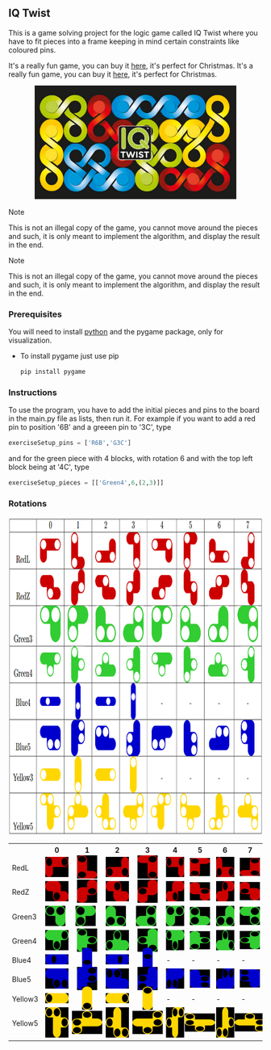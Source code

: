 ## IQ Twist
This is a game solving project for the logic game called IQ Twist where you have to fit pieces into a frame keeping in mind certain constraints like coloured pins.

It's a really fun game, you can buy it [here](https://www.smartgames.eu/uk/one-player-games/iq-twist), it's perfect for Christmas.
It's a really fun game, you can buy it [here](https://www.smartgames.eu/uk/one-player-games/iq-twist), it's perfect for Christmas.
<div align="center">
  <a href="https://www.smartgames.eu/uk/one-player-games/iq-twist">
    <img src="images/iqtwist_img.png" alt="iqLogo" width="400" height="225">
  </a>
</div>

> [!NOTE]  
> This is not an illegal copy of the game, you cannot move around the pieces and such, it is only meant to implement the algorithm, and display the result in the end.

> [!NOTE]  
> This is not an illegal copy of the game, you cannot move around the pieces and such, it is only meant to implement the algorithm, and display the result in the end.

### Prerequisites

You will need to install [python](https://www.python.org/downloads/) and the pygame package, only for visualization.
* To install pygame just use pip
  ```sh
  pip install pygame
  ```
### Instructions
To use the program, you have to add the initial pieces and pins to the board in the main.py file as lists, then run it.
For example if you want to add a red pin to position '6B' and a greeen pin to '3C', type
```python
exerciseSetup_pins = ['R6B','G3C']
```
and for the green piece with 4 blocks, with rotation 6 and with the top left block being at '4C', type
```python
exerciseSetup_pieces = [['Green4',6,(2,3)]]
```

### Rotations
<img src="images/screenshot.png" alt="Piece" width="600" height="630">
 <table>
  <tr>
    <th></th>
    <th>0</th>
    <th>1</th>
    <th>2</th>
    <th>3</th>
    <th>4</th>
    <th>5</th>
    <th>6</th>
    <th>7</th>
  </tr>
  <tr>
    <td>RedL</td>
    <td><img src="images/RedL.png" alt="Piece" width="60" height="40"></td>
    <td><img src="images/RedL.png" alt="Piece" width="60" height="40" style="transform: rotate(-90deg);"></td>
    <td><img src="images/RedL.png" alt="Piece" width="60" height="40" style="transform: rotate(-180deg);"></td>
    <td><img src="images/RedL.png" alt="Piece" width="60" height="40" style="transform: rotate(-270deg);"></td>
    <td><img src="images/RedL.png" alt="Piece" width="60" height="40" style="transform: scaleX(-1);"></td>
    <td><img src="images/RedL.png" alt="Piece" width="60" height="40" style="transform: scaleX(-1) rotate(90deg); "></td>
    <td><img src="images/RedL.png" alt="Piece" width="60" height="40" style="transform: scaleX(-1) rotate(180deg); "></td>
    <td><img src="images/RedL.png" alt="Piece" width="60" height="40" style="transform: scaleX(-1) rotate(270deg); "></td>
  </tr>
  <tr>
    <td>RedZ</td>
    <td><img src="images/RedZ.png" alt="Piece" width="60" height="40"></td>
    <td><img src="images/RedZ.png" alt="Piece" width="60" height="40" style="transform: rotate(-90deg);"></td>
    <td><img src="images/RedZ.png" alt="Piece" width="60" height="40" style="transform: rotate(-180deg);"></td>
    <td><img src="images/RedZ.png" alt="Piece" width="60" height="40" style="transform: rotate(-270deg);"></td>
    <td><img src="images/RedZ.png" alt="Piece" width="60" height="40" style="transform: scaleX(-1);"></td>
    <td><img src="images/RedZ.png" alt="Piece" width="60" height="40" style="transform: scaleX(-1) rotate(90deg); "></td>
    <td><img src="images/RedZ.png" alt="Piece" width="60" height="40" style="transform: scaleX(-1) rotate(180deg); "></td>
    <td><img src="images/RedZ.png" alt="Piece" width="60" height="40" style="transform: scaleX(-1) rotate(270deg); "></td>
  </tr>
  <tr>
    <td>Green3</td>
    <td><img src="images/Green3.png" alt="Piece" width="40" height="40"></td>
    <td><img src="images/Green3.png" alt="Piece" width="40" height="40" style="transform: rotate(-90deg);"></td>
    <td><img src="images/Green3.png" alt="Piece" width="40" height="40" style="transform: rotate(-180deg);"></td>
    <td><img src="images/Green3.png" alt="Piece" width="40" height="40" style="transform: rotate(-270deg);"></td>
    <td><img src="images/Green3.png" alt="Piece" width="40" height="40" style="transform: scaleX(-1);"></td>
    <td><img src="images/Green3.png" alt="Piece" width="40" height="40" style="transform: scaleX(-1) rotate(90deg); "></td>
    <td><img src="images/Green3.png" alt="Piece" width="40" height="40" style="transform: scaleX(-1) rotate(180deg); "></td>
    <td><img src="images/Green3.png" alt="Piece" width="40" height="40" style="transform: scaleX(-1) rotate(270deg); "></td>
  </tr>
  <tr>
    <td>Green4</td>
    <td><img src="images/Green4.png" alt="Piece" width="60" height="40"></td>
    <td><img src="images/Green4.png" alt="Piece" width="60" height="40" style="transform: rotate(-90deg);"></td>
    <td><img src="images/Green4.png" alt="Piece" width="60" height="40" style="transform: rotate(-180deg);"></td>
    <td><img src="images/Green4.png" alt="Piece" width="60" height="40" style="transform: rotate(-270deg);"></td>
    <td><img src="images/Green4.png" alt="Piece" width="60" height="40" style="transform: scaleX(-1);"></td>
    <td><img src="images/Green4.png" alt="Piece" width="60" height="40" style="transform: scaleX(-1) rotate(90deg); "></td>
    <td><img src="images/Green4.png" alt="Piece" width="60" height="40" style="transform: scaleX(-1) rotate(180deg); "></td>
    <td><img src="images/Green4.png" alt="Piece" width="60" height="40" style="transform: scaleX(-1) rotate(270deg); "></td>
  </tr>
  <tr>
    <td>Blue4</td>
    <td><img src="images/Blue4.png" alt="Piece" width="80" height="20"></td>
    <td><img src="images/Blue4.png" alt="Piece" width="80" height="20" style="transform: rotate(-90deg);"></td>
    <td><img src="images/Blue4.png" alt="Piece" width="80" height="20" style="transform: rotate(-180deg);"></td>
    <td><img src="images/Blue4.png" alt="Piece" width="80" height="20" style="transform: rotate(-270deg);"></td>
    <td>-</td>
    <td>-</td>
    <td>-</td>
    <td>-</td>
  </tr>
  <tr>
    <td>Blue5</td>
    <td><img src="images/Blue5.png" alt="Piece" width="60" height="40"></td>
    <td><img src="images/Blue5.png" alt="Piece" width="60" height="40" style="transform: rotate(-90deg);"></td>
    <td><img src="images/Blue5.png" alt="Piece" width="60" height="40" style="transform: rotate(-180deg);"></td>
    <td><img src="images/Blue5.png" alt="Piece" width="60" height="40" style="transform: rotate(-270deg);"></td>
    <td><img src="images/Blue5.png" alt="Piece" width="60" height="40" style="transform: scaleX(-1);"></td>
    <td><img src="images/Blue5.png" alt="Piece" width="60" height="40" style="transform: scaleX(-1) rotate(90deg); "></td>
    <td><img src="images/Blue5.png" alt="Piece" width="60" height="40" style="transform: scaleX(-1) rotate(180deg); "></td>
    <td><img src="images/Blue5.png" alt="Piece" width="60" height="40" style="transform: scaleX(-1) rotate(270deg); "></td>
  </tr>
  <tr>
    <td>Yellow3</td>
    <td><img src="images/Yellow3.png" alt="Piece" width="60" height="20"></td>
    <td><img src="images/Yellow3.png" alt="Piece" width="60" height="20" style="transform: rotate(-90deg);"></td>
    <td><img src="images/Yellow3.png" alt="Piece" width="60" height="20" style="transform: rotate(-180deg);"></td>
    <td><img src="images/Yellow3.png" alt="Piece" width="60" height="20" style="transform: rotate(-270deg);"></td>
    <td>-</td>
    <td>-</td>
    <td>-</td>
    <td>-</td>
  </tr>
  <tr>
    <td>Yellow5</td>
    <td><img src="images/Yellow5.png" alt="Piece" width="60" height="60"></td>
    <td><img src="images/Yellow5.png" alt="Piece" width="60" height="60" style="transform: rotate(-90deg);"></td>
    <td><img src="images/Yellow5.png" alt="Piece" width="60" height="60" style="transform: rotate(-180deg);"></td>
    <td><img src="images/Yellow5.png" alt="Piece" width="60" height="60" style="transform: rotate(-270deg);"></td>
    <td><img src="images/Yellow5.png" alt="Piece" width="60" height="60" style="transform: scaleX(-1);"></td>
    <td><img src="images/Yellow5.png" alt="Piece" width="60" height="60" style="transform: scaleX(-1) rotate(90deg); "></td>
    <td><img src="images/Yellow5.png" alt="Piece" width="60" height="60" style="transform: scaleX(-1) rotate(180deg); "></td>
    <td><img src="images/Yellow5.png" alt="Piece" width="60" height="60" style="transform: scaleX(-1) rotate(270deg); "></td>
  </tr>
</table> 
